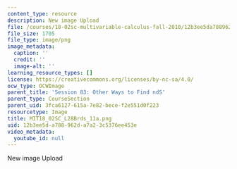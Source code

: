 ```yaml
---
content_type: resource
description: New image Upload
file: /courses/18-02sc-multivariable-calculus-fall-2010/12b3ee5da788962da7a23c5376ee453e_MIT18_02SC_L28Brds_11a.png
file_size: 1705
file_type: image/png
image_metadata:
  caption: ''
  credit: ''
  image-alt: ''
learning_resource_types: []
license: https://creativecommons.org/licenses/by-nc-sa/4.0/
ocw_type: OCWImage
parent_title: 'Session 83: Other Ways to Find ndS'
parent_type: CourseSection
parent_uid: 3fca6127-615a-7e82-bece-f2e551d0f223
resourcetype: Image
title: MIT18_02SC_L28Brds_11a.png
uid: 12b3ee5d-a788-962d-a7a2-3c5376ee453e
video_metadata:
  youtube_id: null
---
```

New image Upload